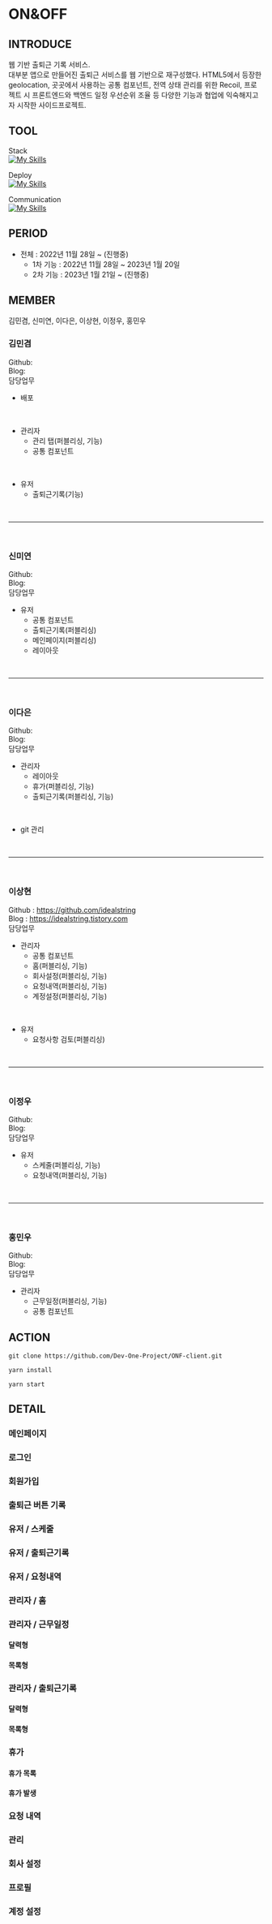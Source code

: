 # ON&OFF

## INTRODUCE

웹 기반 출퇴근 기록 서비스.  
대부분 앱으로 만들어진 출퇴근 서비스를 웹 기반으로 재구성했다. HTML5에서 등장한 geolocation, 곳곳에서 사용하는 공통 컴포넌트, 전역 상태 관리를 위한 Recoil, 프로젝트 시 프론트엔드와 백엔드 일정 우선순위 조율 등 다양한 기능과 협업에 익숙해지고자 시작한 사이드프로젝트.

## TOOL

Stack  
[![My Skills](https://skillicons.dev/icons?i=html,js,react,nextjs,ts,css,emotion,apollo,git)](https://skillicons.dev)

Deploy  
[![My Skills](https://skillicons.dev/icons?i=gcp,docker)](https://skillicons.dev)

Communication  
[![My Skills](https://skillicons.dev/icons?i=github,discord)](https://skillicons.dev)

## PERIOD

- 전체 : 2022년 11월 28일 ~ (진행중)
  - 1차 기능 : 2022년 11월 28일 ~ 2023년 1월 20일
  - 2차 기능 : 2023년 1월 21일 ~ (진행중)

## MEMBER

김민겸, 신미연, 이다은, 이상현, 이정우, 홍민우

### 김민겸

Github:  
Blog:  
담당업무

- 배포

</br>

- 관리자
  - 관리 탭(퍼블리싱, 기능)
  - 공통 컴포넌트

</br>

- 유저
  - 출퇴근기록(기능)

</br>

---

</br>

### 신미연

Github:  
Blog:  
담당업무

- 유저
  - 공통 컴포넌트
  - 출퇴근기록(퍼블리싱)
  - 메인페이지(퍼블리싱)
  - 레이아웃

</br>

---

</br>

### 이다은

Github:  
Blog:  
담당업무

- 관리자
  - 레이아웃
  - 휴가(퍼블리싱, 기능)
  - 출퇴근기록(퍼블리싱, 기능)

</br>

- git 관리

</br>

---

</br>

### 이상현

Github : https://github.com/idealstring  
Blog : https://idealstring.tistory.com  
담당업무

- 관리자
  - 공통 컴포넌트
  - 홈(퍼블리싱, 기능)
  - 회사설정(퍼블리싱, 기능)
  - 요청내역(퍼블리싱, 기능)
  - 계정설정(퍼블리싱, 기능)

</br>

- 유저
  - 요청사항 검토(퍼블리싱)

</br>

---

</br>

### 이정우

Github:  
Blog:  
담당업무

- 유저
  - 스케줄(퍼블리싱, 기능)
  - 요청내역(퍼블리싱, 기능)

</br>

---

</br>

### 홍민우

Github:  
Blog:  
담당업무

- 관리자
  - 근무일정(퍼블리싱, 기능)
  - 공통 컴포넌트

## ACTION

```
git clone https://github.com/Dev-One-Project/ONF-client.git

yarn install

yarn start
```

## DETAIL

### 메인페이지

### 로그인

### 회원가입

### 출퇴근 버튼 기록

### 유저 / 스케줄

### 유저 / 출퇴근기록

### 유저 / 요청내역

### 관리자 / 홈

### 관리자 / 근무일정

#### 달력형

#### 목록형

### 관리자 / 출퇴근기록

#### 달력형

#### 목록형

### 휴가

#### 휴가 목록

#### 휴가 발생

### 요청 내역

### 관리

### 회사 설정

### 프로필

### 계정 설정
